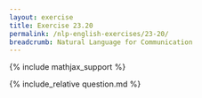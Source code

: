 ```yaml
---
layout: exercise
title: Exercise 23.20
permalink: /nlp-english-exercises/23-20/
breadcrumb: Natural Language for Communication
---
```


{% include mathjax_support %}

<div><i class="arrow-up loader" data-chapter="nlp-english-exercises" data-exercise="ex_20" data-rating="0"></i></div>
{% include_relative question.md %}
